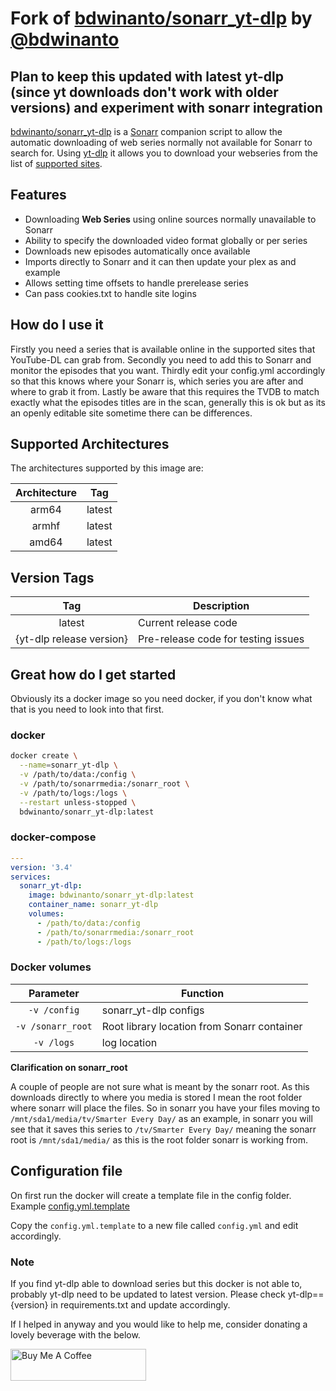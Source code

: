 # Fork of [bdwinanto/sonarr_yt-dlp](https://github.com/bdwinanto/sonarr_yt-dlp) by [@bdwinanto](https://github.com/bdwinanto)
## Plan to keep this updated with latest yt-dlp (since yt downloads don't work with older versions) and experiment with sonarr integration


[bdwinanto/sonarr_yt-dlp](https://github.com/bdwinanto/sonarr_yt-dlp) is a [Sonarr](https://sonarr.tv/) companion script to allow the automatic downloading of web series normally not available for Sonarr to search for. Using [yt-dlp](https://github.com/yt-dlp/yt-dlp) it allows you to download your webseries from the list of [supported sites](https://github.com/yt-dlp/yt-dlp/blob/master/supportedsites.md).

## Features

* Downloading **Web Series** using online sources normally unavailable to Sonarr
* Ability to specify the downloaded video format globally or per series
* Downloads new episodes automatically once available
* Imports directly to Sonarr and it can then update your plex as and example
* Allows setting time offsets to handle prerelease series
* Can pass cookies.txt to handle site logins

## How do I use it

Firstly you need a series that is available online in the supported sites that YouTube-DL can grab from.
Secondly you need to add this to Sonarr and monitor the episodes that you want.
Thirdly edit your config.yml accordingly so that this knows where your Sonarr is, which series you are after and where to grab it from.
Lastly be aware that this requires the TVDB to match exactly what the episodes titles are in the scan, generally this is ok but as its an openly editable site sometime there can be differences.

## Supported Architectures

The architectures supported by this image are:

| Architecture | Tag |
| :----: | --- |
| arm64 | latest |
| armhf | latest |
| amd64 | latest |

## Version Tags

| Tag | Description |
| :----: | --- |
| latest | Current release code |
| {yt-dlp release version} | Pre-release code for testing issues |

## Great how do I get started

Obviously its a docker image so you need docker, if you don't know what that is you need to look into that first.

### docker

```bash
docker create \
  --name=sonarr_yt-dlp \
  -v /path/to/data:/config \
  -v /path/to/sonarrmedia:/sonarr_root \
  -v /path/to/logs:/logs \
  --restart unless-stopped \
  bdwinanto/sonarr_yt-dlp:latest
```

### docker-compose

```yaml
---
version: '3.4'
services:
  sonarr_yt-dlp:
    image: bdwinanto/sonarr_yt-dlp:latest
    container_name: sonarr_yt-dlp
    volumes:
      - /path/to/data:/config
      - /path/to/sonarrmedia:/sonarr_root
      - /path/to/logs:/logs
```

### Docker volumes

| Parameter | Function |
| :----: | --- |
| `-v /config` | sonarr_yt-dlp configs |
| `-v /sonarr_root` | Root library location from Sonarr container |
| `-v /logs` | log location |

**Clarification on sonarr_root**

A couple of people are not sure what is meant by the sonarr root. As this downloads directly to where you media is stored I mean the root folder where sonarr will place the files. So in sonarr you have your files moving to `/mnt/sda1/media/tv/Smarter Every Day/` as an example, in sonarr you will see that it saves this series to `/tv/Smarter Every Day/` meaning the sonarr root is `/mnt/sda1/media/` as this is the root folder sonarr is working from.

## Configuration file

On first run the docker will create a template file in the config folder. Example [config.yml.template](./app/config.yml.template)

Copy the `config.yml.template` to a new file called `config.yml` and edit accordingly.



### Note

If you find yt-dlp able to download series but this docker is not able to, probably yt-dlp need to be updated to latest version. Please check yt-dlp=={version} in requirements.txt and update accordingly.




If I helped in anyway and you would like to help me, consider donating a lovely beverage with the below.

<!-- markdownlint-disable MD033 -->
<a href="https://www.buymeacoffee.com/whatdaybob" target="_blank"><img src="https://cdn.buymeacoffee.com/buttons/lato-black.png" alt="Buy Me A Coffee" style="height: 51px !important;width: 217px !important;" ></a>
<!-- markdownlint-enable MD033 -->
